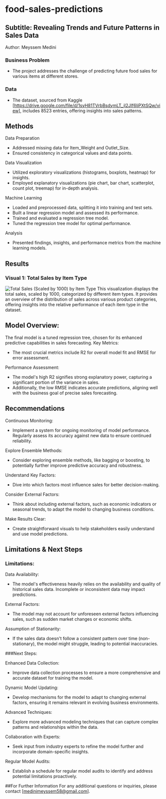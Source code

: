# food-sales-predictions
## Subtitle: Revealing Trends and Future Patterns in Sales Data

Author: Meyssem Medini

### Business Problem
- The project addresses the challenge of predicting future food sales for various items at different stores.

### Data
- The dataset, sourced from Kaggle [https://drive.google.com/file/d/1syH81TVrbBsdymLT_jl2JIf6IjPXtSQw/view], includes 8523 entries, offering insights into sales patterns.

## Methods

Data Preparation
- Addressed missing data for Item_Weight and Outlet_Size.
- Ensured consistency in categorical values and data points.

Data Visualization
- Utilized exploratory visualizations (histograms, boxplots, heatmap) for insights.
- Employed explanatory visualizations (pie chart, bar chart, scatterplot, count plot, treemap) for in-depth analysis.

Machine Learning
- Loaded and preprocessed data, splitting it into training and test sets.
- Built a linear regression model and assessed its performance.
- Trained and evaluated a regression tree model.
- Tuned the regression tree model for optimal performance.

Analysis
- Presented findings, insights, and performance metrics from the machine learning models.

## Results
### Visual 1: Total Sales by Item Type
![Total Sales (Scaled by 1000) by Item Type](https://github.com/Meyssemmedini/food-sales-predictions/assets/145705523/eff8d76d-f96f-429c-b0c7-fbf9d5dd6032)
This visualization displays the total sales, scaled by 1000, categorized by different item types. It provides an overview of the distribution of sales across various product categories, offering insights into the relative performance of each item type in the dataset.

## Model Overview:

The final model is a tuned regression tree, chosen for its enhanced predictive capabilities in sales forecasting.
Key Metrics:
- The most crucial metrics include R2 for overall model fit and RMSE for error assessment.

Performance Assessment:
- The model's high R2 signifies strong explanatory power, capturing a significant portion of the variance in sales.
- Additionally, the low RMSE indicates accurate predictions, aligning well with the business goal of precise sales forecasting.

## Recommendations

Continuous Monitoring:
- Implement a system for ongoing monitoring of model performance. Regularly assess its accuracy against new data to ensure continued reliability.

Explore Ensemble Methods:
- Consider exploring ensemble methods, like bagging or boosting, to potentially further improve predictive accuracy and robustness.

Understand Key Factors:
- Dive into which factors most influence sales for better decision-making.

Consider External Factors:
- Think about including external factors, such as economic indicators or seasonal trends, to adapt the model to changing business conditions.

Make Results Clear:
- Create straightforward visuals to help stakeholders easily understand and use model predictions.

## Limitations & Next Steps

### Limitations:

Data Availability:
- The model's effectiveness heavily relies on the availability and quality of historical sales data. Incomplete or inconsistent data may impact predictions.

External Factors:
- The model may not account for unforeseen external factors influencing sales, such as sudden market changes or economic shifts.

Assumption of Stationarity:
- If the sales data doesn't follow a consistent pattern over time (non-stationary), the model might struggle, leading to potential inaccuracies.

###Next Steps:

Enhanced Data Collection:
- Improve data collection processes to ensure a more comprehensive and accurate dataset for training the model.

Dynamic Model Updating:
- Develop mechanisms for the model to adapt to changing external factors, ensuring it remains relevant in evolving business environments.

Advanced Techniques:
- Explore more advanced modeling techniques that can capture complex patterns and relationships within the data.

Collaboration with Experts:
- Seek input from industry experts to refine the model further and incorporate domain-specific insights.

Regular Model Audits:
- Establish a schedule for regular model audits to identify and address potential limitations proactively.

##For Further Information
For any additional questions or inquiries, please contact [medinimeyssem58@gmail.com].

